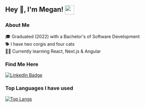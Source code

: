 ## Hey 👋, I'm Megan! <img src="https://github.com/mriffey1/mriffey1/assets/88506324/b465e3c2-55de-48ce-89f8-c5d8b077820d" width="30px" alt="" align="center">

### About Me
🎓 Graduated (2022) with a Bachelor's of Software Development</br>
:dog2: I have two corgis and four cats</br>
:woman_technologist: Currently learning React, Next.js & Angular

### Find Me Here
<div id="header">
 <div id="badges">
  <a href="https://www.linkedin.com/in/mriffey/">
    <img src="https://img.shields.io/badge/LinkedIn-blue?style=flat-square&logo=linkedin&logoColor=white" alt="LinkedIn Badge"/>
  </a>
<!--     <a href="https:megan.codes">
    <img src="https://img.shields.io/badge/Website-black?style=flat-square&logoColor=white" alt="Website Badge"/>
  </a> -->
</div>
</div>

### Top Languages I have used




[![Top Langs](https://github-readme-stats-8epo-git-master-mriffey1s-projects.vercel.app/api/top-langs/?username=mriffey1&layout=compact)](https://github.com/anuraghazra/github-readme-stats)

<!--
**mriffey1/mriffey1** is a ✨ _special_ ✨ repository because its `README.md` (this file) appears on your GitHub profile.

Here are some ideas to get you started:

- 🔭 I’m currently working on ...
- 🌱 I’m currently learning ...
- 👯 I’m looking to collaborate on ...
- 🤔 I’m looking for help with ...
- 💬 Ask me about ...
- 📫 How to reach me: ...
- 😄 Pronouns: ...
- ⚡ Fun fact: ...
-->
